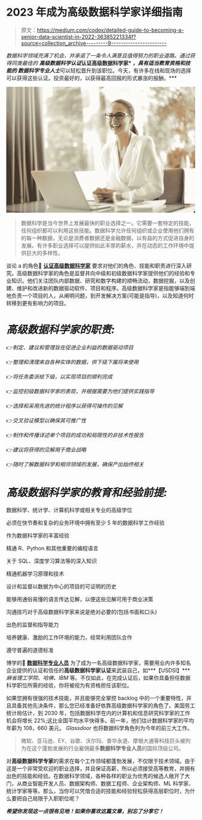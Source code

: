 # 2023 年成为高级数据科学家详细指南

> 原文：<https://medium.com/codex/detailed-guide-to-becoming-a-senior-data-scientist-in-2022-36385221334f?source=collection_archive---------9----------------------->

*数据科学领域充满了机会，并承诺了一条令人满意且值得努力的职业道路。通过获得同类最佳的* ***高级数据科学认证*****认证高级数据科学家* *，具有适当教育资格和技能的* ***数据科学专业人士*****可以轻松晋升到该职位。今天，有许多在线和现场的选择可以获得这些认证。投资最好的，以获得最高回报的形式暴涨的报酬。***

![](img/34121994347d62b88a0ef73488c14f31.png)

> 数据科学是当今世界上发展最快的职业选择之一。它需要一套特定的技能，任何组织都可以利用这些技能。数据科学允许任何组织或企业使用他们拥有的每一种数据，无论是消费者数据还是金融数据，以有益的方式促进自身的发展。有许多职业选择可以提供如此丰厚的薪水，并在动态的工作环境中提供巨大的多样性。

谈论 a 的角色🔗 [**认证高级数据科学家**](https://www.usdsi.org/data-science-certifications/certified-senior-data-scientist) 要求对他们的角色、技能和职责进行深入研究。高级数据科学家的角色是监督并向中级和初级数据科学家提供他们的经验和专业知识。他们关注团队内部数据、研究和数字构建的顺畅流动，数据挖掘，以及创建、维护和改进新的数据驱动软件、项目和程序。高级数据科学家是指能够端到端地负责一个项目的人，从阐明问题，到开发解决方案(可能是指导)，以及知道何时转移到更有影响力的项目。

# ***高级数据科学家的职责:***

👉*制定、建议和管理旨在促进企业利益的数据驱动项目*

👉*整理和清理来自各种实体的数据，供下级下属将来使用*

👉*将任务委派给下级，以实现项目的顺利完成*

👉*监控初级数据科学家的表现，并根据需要为他们提供实践指导*

👉*选择和采用先进的统计程序以获得可操作的见解*

👉*交叉验证模型以确保其可推广性*

👉*制作和传播详述单个项目的成功和局限性的非技术性报告*

👉*建议将获得的见解用于商业战略*

👉*随时了解数据科学和相邻领域的发展，确保产出始终相关*

# ***高级数据科学家的教育和经验前提:***

数据科学、统计学、计算机科学或相关专业的高级学位

必须在快节奏和复杂的业务环境中拥有至少 5 年的数据科学工作经验

作为数据科学家的丰富经验

精通 R、Python 和其他重要的编程语言

关于 SQL、深度学习算法等的深入知识

精通机器学习原理和技术

设计和监督以数据为中心的项目的可证明的历史

能够用通俗易懂的语言传达见解，以便这些见解可用于商业决策

沟通技巧对于高级数据科学家来说是绝对必要的(包括书面和口头)

出色的监督和指导能力

培养健康、激励的工作环境的能力，经常利用团队合作

遵守普遍的道德标准

博学的🔗 [**数据科学专业人员**](https://www.usdsi.org/data-science-certifications/certified-data-science-professional) 为了成为一名高级数据科学家，需要用业内许多知名企业提供的认证和信任的**高级数据科学家认证**来武装自己，如***【USDSI】****麻省理工学院、哈佛、IBM* 等。不仅如此，在完成认证后，如果你具备担任数据科学职位所需的经验，你将被视为有资格担任该职位。

如果您拥有很强的技术技能，并且能够完全掌控 backlog 中的一个重要特性，并且具备其他先决条件，那么您已经准备好依靠高级数据科学家的角色了。美国劳工统计局估计，到 2030 年，包括数据科学在内的计算机和信息研究科学家的工作机会将增长 22%;这比全国平均水平快得多。前一年，他们估计数据科学家的平均年薪为 108，660 美元。 *Glassdoor* 也将数据科学角色列为今年的前三大工作。

> 微软、亚马逊、EY、谷歌、沃尔玛、普华永道、摩根大通等科技巨头被列为在这个蓬勃发展的行业雇佣最多**数据科学专业人员**的国际顶级公司。

对**高级数据科学专家**的需求在每个工作领域都蓬勃发展，不仅限于技术领域。由于这是一个非常受欢迎的职业选择，并且保证高薪，所以必须接受高等教育，并拥有出色的技能和经验。在数据科学领域，各种各样的职业为优秀的候选人敞开了大门，从商业智能开发人员、数据架构师、数据工程师、企业架构师、ML 科学家、统计学家等等。那么，当你可以凭借合适的技能和经验轻松获得高层职位时，为什么要把自己局限于入职职位呢？

***希望你发现这一点很有见地！如果你喜欢这篇文章，别忘了分享它！***
